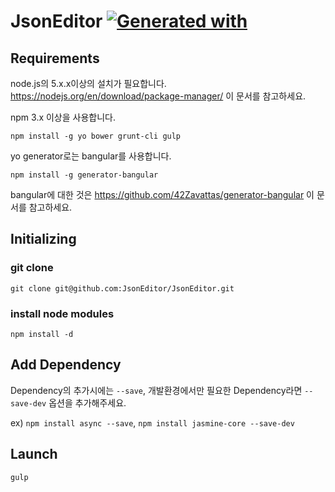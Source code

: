 # JsonEditor [![Generated with](https://img.shields.io/badge/generated%20with-bangular-blue.svg?style=flat-square)](https://github.com/42Zavattas/generator-bangular)

## Requirements

node.js의 5.x.x이상의 설치가 필요합니다.
https://nodejs.org/en/download/package-manager/
이 문서를 참고하세요.

npm 3.x 이상을 사용합니다.

`npm install -g yo bower grunt-cli gulp`

yo generator로는 bangular를 사용합니다.

`npm install -g generator-bangular`

bangular에 대한 것은 https://github.com/42Zavattas/generator-bangular 이 문서를 참고하세요.

## Initializing
### git clone
`git clone git@github.com:JsonEditor/JsonEditor.git`
### install node modules
`npm install -d`
## Add Dependency
Dependency의 추가시에는 `--save`, 개발환경에서만 필요한 Dependency라면 `--save-dev` 옵션을 추가해주세요.

ex) `npm install async --save`, `npm install jasmine-core --save-dev`

## Launch
`gulp`
